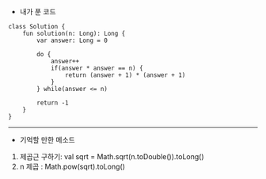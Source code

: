 *  내가 푼 코드
```
class Solution {
    fun solution(n: Long): Long {
        var answer: Long = 0

        do {
            answer++
            if(answer * answer == n) {
                return (answer + 1) * (answer + 1) 
            }
        } while(answer <= n)

        return -1
    }
}
```

---

* 기억할 만한 메소드
 1. 제곱근 구하기: val sqrt = Math.sqrt(n.toDouble()).toLong()
 2. n 제곱 : Math.pow(sqrt).toLong()